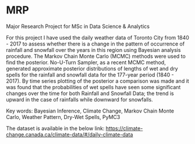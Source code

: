 # MRP
Major Research Project for MSc in Data Science &amp; Analytics

For this project I have used the daily weather data of Toronto City from 1840 - 2017 to assess whether there is a change in the pattern of occurrence of rainfall and snowfall over the years in this region using Bayesian analysis procedure. The Markov Chain Monte Carlo (MCMC) methods were used to find the posterior. No-U-Turn Sampler, as a recent MCMC method, generated approximate posterior distributions of lengths of wet and dry spells for the rainfall and snowfall data for the 177-year period (1840 - 2017). By time series plotting of the posterior a comparison was made and it was found that the probabilities of wet spells have seen some significant changes over the time for both Rainfall and Snowfall Data; the trend is upward in the case of rainfalls while downward for snowfalls. 

Key words: Bayesian Inference, Climate Change, Markov Chain Monte Carlo, Weather Pattern, Dry-Wet Spells, PyMC3

The dataset is available in the below link:
https://climate-change.canada.ca/climate-data/#/daily-climate-data
